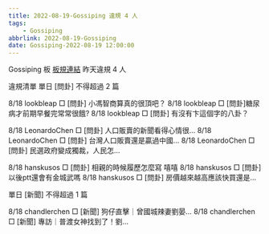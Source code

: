 ```yaml
---
title: 2022-08-19-Gossiping 違規 4 人
tags:
    - Gossiping
abbrlink: 2022-08-19-Gossiping
date: Gossiping-2022-08-19 12:00:00
---
```

Gossiping 板 [板規連結](https://www.ptt.cc/bbs/Gossiping/M.1637425085.A.07D.html)
昨天違規 4 人
<!-- more -->

違規清單
單日 [問卦] 不得超過 2 篇

8/18 lookbleap □ [問卦]  小馮智商算真的很頂吧？
8/18 lookbleap □ [問卦]糖尿病才前期早餐完常常很餓?
8/18 lookbleap □ [問卦]  有沒有卞這個字的八卦？

8/18 LeonardoChen □ [問卦] 人口販賣的新聞看得心情很…
8/18 LeonardoChen □ [問卦] 台灣人口販賣還是贏過中國…
8/18 LeonardoChen □ [問卦] 民選政府變成獨裁，人民怎…

8/18 hanskusos □ [問卦] 相親的時候履歷怎麼寫 嘻嘻
8/18 hanskusos □ [問卦] 以後ptt還會有金城武嗎
8/18 hanskusos □ [問卦] 房價越來越高應該快買還是…

單日 [新聞] 不得超過 1 篇

8/18 chandlerchen □ [新聞] 狗仔直擊｜曾國城辣妻劉晏…
8/18 chandlerchen □ [新聞] 專訪｜普渡女神找到了！劉…